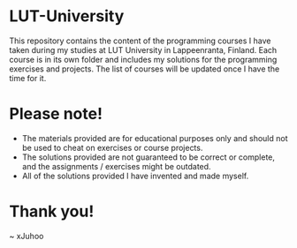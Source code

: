 # LUT-University
This repository contains the content of the programming courses I have taken during my studies at LUT University in Lappeenranta, Finland.
Each course is in its own folder and includes my solutions for the programming exercises and projects.
The list of courses will be updated once I have the time for it.

# Please note!

- The materials provided are for educational purposes only and should not be used to cheat on exercises or course projects.
- The solutions provided are not guaranteed to be correct or complete, and the assignments / exercises might be outdated.
- All of the solutions provided I have invented and made myself.

# Thank you!
~ xJuhoo
